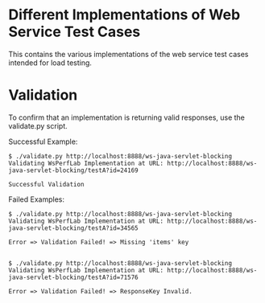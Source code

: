 # Different Implementations of Web Service Test Cases

This contains the various implementations of the web service test cases intended for load testing.

# Validation

To confirm that an implementation is returning valid responses, use the validate.py script.

Successful Example:

```
$ ./validate.py http://localhost:8888/ws-java-servlet-blocking
Validating WsPerfLab Implementation at URL: http://localhost:8888/ws-java-servlet-blocking/testA?id=24169

Successful Validation
```

Failed Examples:

```
$ ./validate.py http://localhost:8888/ws-java-servlet-blocking
Validating WsPerfLab Implementation at URL: http://localhost:8888/ws-java-servlet-blocking/testA?id=34565

Error => Validation Failed! => Missing 'items' key


$ ./validate.py http://localhost:8888/ws-java-servlet-blocking
Validating WsPerfLab Implementation at URL: http://localhost:8888/ws-java-servlet-blocking/testA?id=71576

Error => Validation Failed! => ResponseKey Invalid.
```

